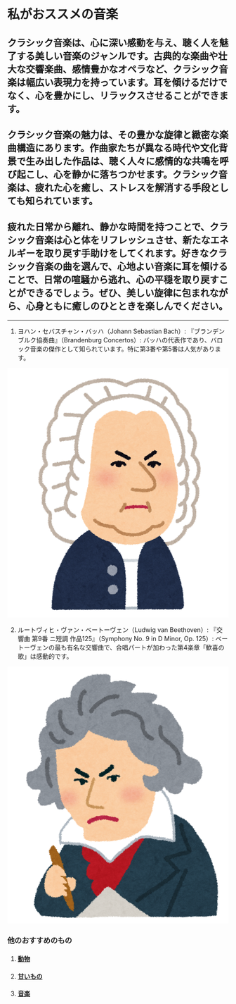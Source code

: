 # 私がおススメの音楽

## クラシック音楽は、心に深い感動を与え、聴く人を魅了する美しい音楽のジャンルです。古典的な楽曲や壮大な交響楽曲、感情豊かなオペラなど、クラシック音楽は幅広い表現力を持っています。耳を傾けるだけでなく、心を豊かにし、リラックスさせることができます。

## クラシック音楽の魅力は、その豊かな旋律と緻密な楽曲構造にあります。作曲家たちが異なる時代や文化背景で生み出した作品は、聴く人々に感情的な共鳴を呼び起こし、心を静かに落ちつかせます。クラシック音楽は、疲れた心を癒し、ストレスを解消する手段としても知られています。

## 疲れた日常から離れ、静かな時間を持つことで、クラシック音楽は心と体をリフレッシュさせ、新たなエネルギーを取り戻す手助けをしてくれます。好きなクラシック音楽の曲を選んで、心地よい音楽に耳を傾けることで、日常の喧騒から逃れ、心の平穏を取り戻すことができるでしょう。ぜひ、美しい旋律に包まれながら、心身ともに癒しのひとときを楽しんでください。

***

1. ヨハン・セバスチャン・バッハ（Johann Sebastian Bach）:
『ブランデンブルク協奏曲』（Brandenburg Concertos）: バッハの代表作であり、バロック音楽の傑作として知られています。特に第3番や第5番は人気があります。

![バッハ](./img/music_Bach.png)

2. ルートヴィヒ・ヴァン・ベートーヴェン（Ludwig van Beethoven）:
『交響曲 第9番 ニ短調 作品125』（Symphony No. 9 in D Minor, Op. 125）: ベートーヴェンの最も有名な交響曲で、合唱パートが加わった第4楽章「歓喜の歌」は感動的です。

![ベートーヴェン](./img/beethoven.png)


### 他のおすすめのもの

1. #### [動物](./animal.md)

2. #### [甘いもの](./cooking.md)

3. #### [音楽](./music.md)
